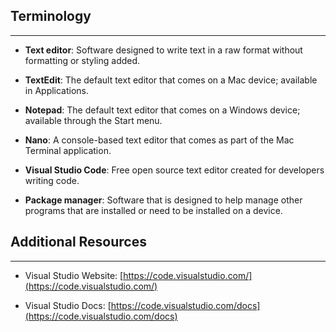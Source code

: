 ## Terminology
<hr />

* **Text editor**: Software designed to write text in a raw format without formatting or styling added.  

* **TextEdit**: The default text editor that comes on a Mac device; available in Applications.

* **Notepad**: The default text editor that comes on a Windows device; available through the Start menu.

* **Nano**: A console-based text editor that comes as part of the Mac Terminal application.

* **Visual Studio Code**:  Free open source text editor created for developers writing code.

* **Package manager**: Software that is designed to help manage other programs that are installed or need to be installed on a device.


## Additional Resources
<hr />

* Visual Studio Website:  [https://code.visualstudio.com/](https://code.visualstudio.com/)

* Visual Studio Docs: [https://code.visualstudio.com/docs](https://code.visualstudio.com/docs)
